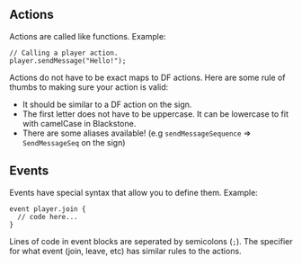 ## Actions
Actions are called like functions.
Example:
```
// Calling a player action.
player.sendMessage("Hello!");
```

Actions do not have to be exact maps to DF actions. Here are some rule of thumbs to making sure your action is valid:
- It should be similar to a DF action on the sign.
- The first letter does not have to be uppercase. It can be lowercase to fit with camelCase in Blackstone.
- There are some aliases available! (e.g `sendMessageSequence` => `SendMessageSeq` on the sign)

## Events
Events have special syntax that allow you to define them.
Example:
```
event player.join {
  // code here...
}
```
Lines of code in event blocks are seperated by semicolons (`;`). The specifier for what event (join, leave, etc) has similar rules to the actions.